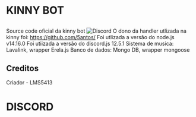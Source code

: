 # KINNY BOT 
## 

Source code oficial da kinny bot
![Discord](https://img.shields.io/discord/800349226919788586)
O dono da handler utlizada na kinny foi: https://github.com/5antos/
Foi utlizada a versão do node.js v14.16.0
Foi utiizada a versão do discord.js 12.5.1
Sistema de musica: Lavalink, wrapper Erela.js
Banco de dados: Mongo DB, wrapper mongoose
## Creditos
Criador - LMS5413
# DISCORD
